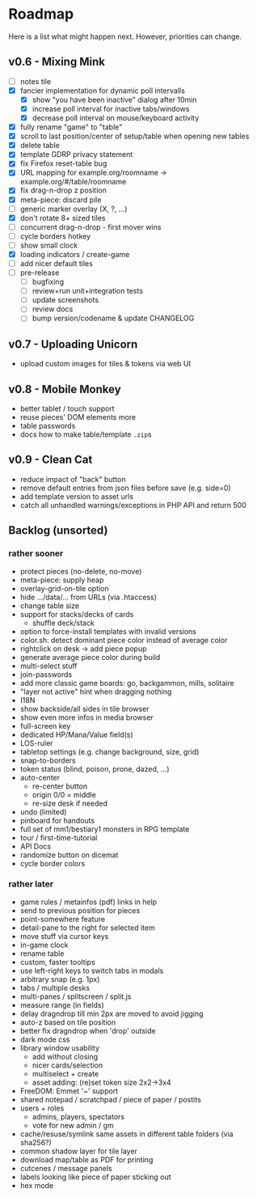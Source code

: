 # Roadmap

Here is a list what might happen next. However, priorities can change.

## v0.6 - Mixing Mink

* [ ] notes tile
* [X] fancier implementation for dynamic poll intervalls
  * [X] show "you have been inactive" dialog after 10min
  * [X] increase poll interval for inactive tabs/windows
  * [X] decrease poll interval on mouse/keyboard activity
* [X] fully rename "game" to "table"
* [X] scroll to last position/center of setup/table when opening new tables
* [X] delete table
* [X] template GDRP privacy statement
* [X] fix Firefox reset-table bug
* [X] URL mapping for example.org/roomname -> example.org/#/table/roomname
* [X] fix drag-n-drop z position
* [X] meta-piece: discard pile
* [ ] generic marker overlay (X, ?, ...)
* [X] don't rotate 8+ sized tiles
* [ ] concurrent drag-n-drop - first mover wins
* [ ] cycle borders hotkey
* [ ] show small clock
* [X] loading indicators / create-game
* [ ] add nicer default tiles
* [ ] pre-release
  * [ ] bugfixing
  * [ ] review+run unit+integration tests
  * [ ] update screenshots
  * [ ] review docs
  * [ ] bump version/codename & update CHANGELOG

## v0.7 - Uploading Unicorn

* upload custom images for tiles & tokens via web UI

## v0.8 - Mobile Monkey

* better tablet / touch support
* reuse pieces' DOM elements more
* table passwords
* docs how to make table/template `.zip`s

## v0.9 - Clean Cat

* reduce impact of "back" button
* remove default entries from json files before save (e.g. side=0)
* add template version to asset urls
* catch all unhandled warnings/exceptions in PHP API and return 500

## Backlog (unsorted)

### rather sooner

* protect pieces (no-delete, no-move)
* meta-piece: supply heap
* overlay-grid-on-tile option
* hide .../data/... from URLs (via .htaccess)
* change table size
* support for stacks/decks of cards
  * shuffle deck/stack
* option to force-install templates with invalid versions
* color.sh: detect dominant piece color instead of average color
* rightclick on desk -> add piece popup
* generate average piece color during build
* multi-select stuff
* join-passwords
* add more classic game boards: go, backgammon, mills, solitaire
* "layer not active" hint when dragging nothing
* I18N
* show backside/all sides in tile browser
* show even more infos in media browser
* full-screen key
* dedicated HP/Mana/Value field(s)
* LOS-ruler
* tabletop settings (e.g. change background, size, grid)
* snap-to-borders
* token status (blind, poison, prone, dazed, ...)
* auto-center
  * re-center button
  * origin 0/0 = middle
  * re-size desk if needed
* undo (limited)
* pinboard for handouts
* full set of mm1/bestiary1 monsters in RPG template
* tour / first-time-tutorial
* API Docs
* randomize button on dicemat
* cycle border colors

### rather later

* game rules / metainfos (pdf) links in help
* send to previous position for pieces
* point-somewhere feature
* detail-pane to the right for selected item
* move stuff via cursor keys
* in-game clock
* rename table
* custom, faster tooltips
* use left-right keys to switch tabs in modals
* arbitrary snap (e.g. 1px)
* tabs / multiple desks
* multi-panes / splitscreen / split.js
* measure range (in fields)
* delay dragndrop till min 2px are moved to avoid jigging
* auto-z based on tile position
* better fix dragndrop when 'drop' outside
* dark mode css
* library window usability
  * add without closing
  * nicer cards/selection
  * multiselect + create
  * asset adding: (re)set token size 2x2->3x4
* FreeDOM: Emmet '~' support
* shared notepad / scratchpad / piece of paper / postits
* users + roles
  * admins, players, spectators
  * vote for new admin / gm
* cache/resuse/symlink same assets in different table folders (via sha256?)
* common shadow layer for tile layer
* download map/table as PDF for printing
* cutcenes / message panels
* labels looking like piece of paper sticking out
* hex mode
